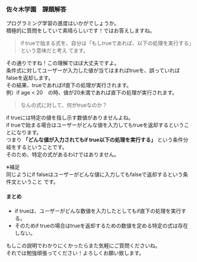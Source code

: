 ### 佐々木学園　課題解答

プログラミング学習の進度はいかがでしょうか。  
積極的に質問をしていて素晴らしいです！ではお答えしますね。

>if trueで始まる式を、自分は「もしtrueであれば、以下の処理を実行する」という意味だと考え
てます。

その通りですね！この理解でほぼ大丈夫ですよ。  
条件式に対してユーザーが入力した値が当てはまればtrueを、誤っていればfalseを返却します。  
その結果、trueであればif直下の処理が実行されます。  
例）if age < 20　の時、値が20未満であれば直下の処理が実行されます。

>なんの式に対して、何がtrueなのか？

if trueには特定の値を指し示す数値がありませんよね。  
if trueで始まる場合はユーザーがどんな値を入力してもtrueを返却するということになります。  
つまり **「どんな値が入力されてもif true以下の処理を実行する」** という条件分岐をするということです。  
そのため、特定の式があるわけではありません。  

※補足  
同じようにif falseはユーザーがどんな値に入力してもfalseで返却するという条件文ということ
です。

#### まとめ
+ if trueは、ユーザーがどんな数値を入力したとしてもif直下の処理を実行する。
+ そのためif trueの場合はtrueを返却するための数値を定める特定の式は存在しない。



もしこの説明でわかりにくかったらまた気軽にご質問くださいね。  
それでは勉強頑張ってください！よろしくお願い致します。
